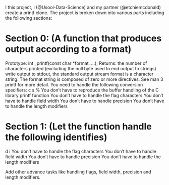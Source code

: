 I this project, I (@Usool-Data-Science) and my partner (@etchiemcdonald) create a printf clone. The project is broken down into various parts including the following sections:

Section 0: (A function that produces output according to a format)
==================================================================
Prototype: int _printf(const char *format, ...);
Returns: the number of characters printed (excluding the null byte used to end output to strings)
write output to stdout, the standard output stream
format is a character string. The format string is composed of zero or more directives. See man 3 printf for more detail. You need to handle the following conversion specifiers:
c
s
%
You don’t have to reproduce the buffer handling of the C library printf function
You don’t have to handle the flag characters
You don’t have to handle field width
You don’t have to handle precision
You don’t have to handle the length modifiers

Section 1: (Let the function handle the following identifies)
=============================================================
d
i
You don’t have to handle the flag characters
You don’t have to handle field width
You don’t have to handle precision
You don’t have to handle the length modifiers

Add other advance tasks like handling flags, field width, precision and length modifiers.

